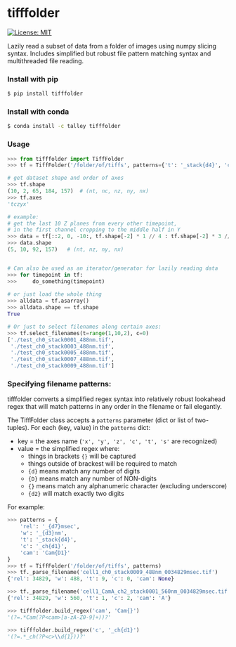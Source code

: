 # tifffolder

[![License: MIT](https://img.shields.io/badge/License-MIT-yellow.svg)](https://opensource.org/licenses/MIT)

Lazily read a subset of data from a folder of images using numpy slicing syntax.  Includes simplified but robust file pattern matching syntax and multithreaded file reading.

### Install with pip

```bash
$ pip install tifffolder
```

### Install with conda

```bash
$ conda install -c talley tifffolder
```

### Usage

```python
>>> from tifffolder import TiffFolder
>>> tf = TiffFolder('/folder/of/tiffs', patterns={'t': '_stack{d4}', 'c': '_ch{d1}'})

# get dataset shape and order of axes
>>> tf.shape
(10, 2, 65, 184, 157)  # (nt, nc, nz, ny, nx)
>>> tf.axes
'tczyx'

# example:
# get the last 10 Z planes from every other timepoint, 
# in the first channel cropping to the middle half in Y
>>> data = tf[::2, 0, -10:, tf.shape[-2] * 1 // 4 : tf.shape[-2] * 3 // 4 ]
>>> data.shape
(5, 10, 92, 157)   # (nt, nz, ny, nx)


# Can also be used as an iterator/generator for lazily reading data
>>> for timepoint in tf:
>>>     do_something(timepoint)
     
# or just load the whole thing
>>> alldata = tf.asarray()
>>> alldata.shape == tf.shape
True

# Or just to select filenames along certain axes:
>>> tf.select_filenames(t=range(1,10,2), c=0)
['./test_ch0_stack0001_488nm.tif',
 './test_ch0_stack0003_488nm.tif',
 './test_ch0_stack0005_488nm.tif',
 './test_ch0_stack0007_488nm.tif',
 './test_ch0_stack0009_488nm.tif']
```

### Specifying filename patterns:

tifffolder converts a simplified regex syntax into relatively robust lookahead regex that will match patterns in any order in the filename or fail elegantly.

The TiffFolder class accepts a `patterns` parameter (dict or list of two-tuples).  For each (key, value) in the `patterns` dict:
* key = the axes name (`'x', 'y', 'z', 'c', 't', 's'` are recognized)
* value = the simplified regex where:
    - things in brackets `{}` will be captured
    - things outside of brackest will be required to match
    - `{d}` means match any number of digits
    - `{D}` means match any number of NON-digits
    - `{}` means match any alphanumeric character (excluding underscore)
    - `{d2}` will match exactly two digits


For example:

```python
>>> patterns = {
    'rel': '_{d7}msec',
    'w': '_{d3}nm',
    't': '_stack{d4}',
    'c': '_ch{d1}',
    'cam': 'Cam{D1}'
}
>>> tf = TiffFolder('/folder/of/tiffs', patterns)
>>> tf._parse_filename('cell1_ch0_stack0009_488nm_0034829msec.tif')
{'rel': 34829, 'w': 488, 't': 9, 'c': 0, 'cam': None}

>>> tf._parse_filename('cell1_CamA_ch2_stack0001_560nm_0034829msec.tif')
{'rel': 34829, 'w': 560, 't': 1, 'c': 2, 'cam': 'A'}

>>> tifffolder.build_regex('cam', 'Cam{}')
'(?=.*Cam(?P<cam>[a-zA-Z0-9]+))?'

>>> tifffolder.build_regex('c', '_ch{d1}')
'(?=.*_ch(?P<c>\\d{1}))?'
```

